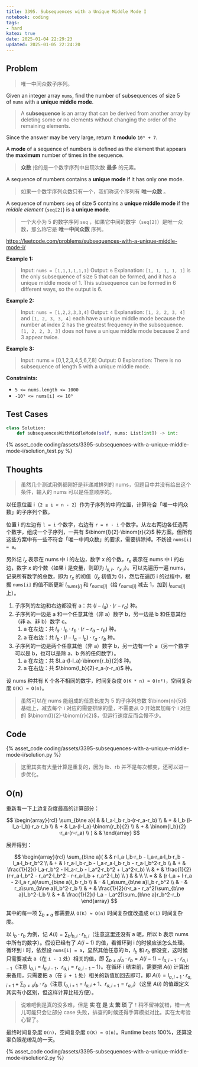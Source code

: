 ```yaml
---
title: 3395. Subsequences with a Unique Middle Mode I
notebook: coding
tags:
- hard
katex: true
date: 2025-01-04 22:29:23
updated: 2025-01-05 22:24:20
---
```

## Problem

> 唯一中间众数子序列。

Given an integer array `nums`, find the number of subsequences of size 5 of `nums` with a **unique middle mode**.

> A **subsequence** is an array that can be derived from another array by deleting some or no elements without changing the order of the remaining elements.

Since the answer may be very large, return it **modulo** `10⁹ + 7`.

A **mode** of a sequence of numbers is defined as the element that appears the **maximum** number of times in the sequence.

> **众数** 指的是一个数字序列中出现次数 **最多** 的元素。

A sequence of numbers contains a **unique mode** if it has only one mode.

> 如果一个数字序列众数只有一个，我们称这个序列有 **唯一众数** 。

A sequence of numbers `seq` of size 5 contains a **unique middle mode** if the _middle element_ (`seq[2]`) is a **unique mode**.

> 一个大小为 5 的数字序列 `seq` ，如果它中间的数字（`seq[2]`）是唯一众数，那么称它是 **唯一中间众数** 序列。

<https://leetcode.com/problems/subsequences-with-a-unique-middle-mode-i/>

**Example 1:**

> Input: `nums = [1,1,1,1,1,1]`
> Output: `6`
> Explanation:
> `[1, 1, 1, 1, 1]` is the only subsequence of size 5 that can be formed, and it has a unique middle mode of 1. This subsequence can be formed in 6 different ways, so the output is 6.

**Example 2:**

> Input: `nums = [1,2,2,3,3,4]`
> Output: `4`
> Explanation:
> `[1, 2, 2, 3, 4]` and `[1, 2, 3, 3, 4]` each have a unique middle mode because the number at index 2 has the greatest frequency in the subsequence. `[1, 2, 2, 3, 3]` does not have a unique middle mode because 2 and 3 appear twice.

**Example 3:**

> Input: nums = [0,1,2,3,4,5,6,7,8]
> Output: 0
> Explanation:
> There is no subsequence of length 5 with a unique middle mode.

**Constraints:**

- `5 <= nums.length <= 1000`
- `-10⁹ <= nums[i] <= 10⁹`

## Test Cases

``` python
class Solution:
    def subsequencesWithMiddleMode(self, nums: List[int]) -> int:
```

{% asset_code coding/assets/3395-subsequences-with-a-unique-middle-mode-i/solution_test.py %}

## Thoughts

> 虽然几个测试用例都刚好是非递减排列的 nums，但题目中并没有给出这个条件，输入的 nums 可以是任意顺序的。

以任意位置 i（`2 ≤ i < n - 2`）作为子序列的中间位置，计算符合「唯一中间众数」的子序列个数。

位置 i 的左边有 `l = i` 个数字，右边有 `r = n - i` 个数字。从左右两边各任选两个数字，组成一个子序列，一共有 $\binom{l}{2}⋅\binom{r}{2}$ 种方案。但所有这些方案中有一些不符合「唯一中间众数」的要求，需要排除掉。不妨设 `nums[i] = a`。

另外记 $l_x$ 表示在 nums 中 i 的左边，数字 x 的个数，$r_x$ 表示在 nums 中 i 的右边，数字 x 的个数（如果 i 是变量，则即为 $l_{x,i}$、$r_{x,i}$）。可以先遍历一遍 nums，记录所有数字的总数，即为 $r_x$ 的初值（$l_x$ 初值为 0），然后在遍历 i 的过程中，根据 `nums[i]` 的值不断更新 $l_{nums[i]}$ 和 $r_{nums[i]}$（给 $r_{nums[i]}$ 减去 1，加到 $l_{nums[i]}$ 上）。

1. 子序列的左边和右边都没有 a：共 $(l-l_a)⋅(r-r_a)$ 种。
2. 子序列的一边是 a 和一个任意其他（非 a）数字 b，另一边是 b 和任意其他（非 a、非 b）数字 c。
   1. a 在左边：共 $l_a⋅l_b⋅r_b⋅(r-r_a-r_b)$ 种。
   2. a 在右边：共 $l_b⋅(l-l_a-l_b)⋅r_a⋅r_b$ 种。
3. 子序列的一边是两个任意其他（非 a）数字 b，另一边有一个 a（另一个数字可以是 b，也可以是除 a、b 外的任何数字）。
   1. a 在左边：共 $l_a⋅(l-l_a)⋅\binom{r_b}{2}$ 种。
   2. a 在右边：共 $\binom{l_b}{2}⋅r_a⋅(r-r_a)$ 种。

设 nums 种共有 K 个各不相同的数字，时间复杂度 `O(K * n) ≈ O(n²)`，空间复杂度 `O(K) ≈ O(n)`。

> 虽然可以在 nums 能组成的任意长度为 5 的子序列总数 $\binom{n}{5}$ 基础上，减去每个 i 对应的需要排除的量，不需要从 0 开始累加每个 i 对应的 $\binom{l}{2}⋅\binom{r}{2}$，但运行速度反而会慢不少。

## Code

{% asset_code coding/assets/3395-subsequences-with-a-unique-middle-mode-i/solution.py %}

> 这里其实有大量计算是重复的，因为 lb、rb 并不是每次都变，还可以进一步优化。

## O(n)

重新看一下上边复杂度最高的计算部分：

$$
\begin{array}{rcl}
  \sum_{b\ne a}( & & l_a⋅l_b⋅r_b⋅(r-r_a-r_b) \\
  & + & l_b⋅(l-l_a-l_b)⋅r_a⋅r_b \\
  & + & l_a⋅(l-l_a)⋅\binom{r_b}{2} \\
  & + & \binom{l_b}{2}⋅r_a⋅(r-r_a) \\
  ) & &
\end{array}
$$

展开得到：

$$
\begin{array}{rcl}
  \sum_{b\ne a}( & & r⋅l_a⋅l_b⋅r_b - l_a⋅r_a⋅l_b⋅r_b - l_a⋅l_b⋅r_b^2 \\
  & + & l⋅r_a⋅l_b⋅r_b - l_a⋅r_a⋅l_b⋅r_b - r_a⋅l_b^2⋅r_b \\
  & + & \frac{1}{2}(l⋅l_a⋅r_b^2 - l⋅l_a⋅r_b - l_a^2⋅r_b^2 + l_a^2⋅r_b) \\
  & + & \frac{1}{2}(r⋅r_a⋅l_b^2 - r_a^2⋅l_b^2 - r⋅r_a⋅l_b + r_a^2⋅l_b) \\
  ) & & \\
  \\
  = & & (r⋅l_a + l⋅r_a - 2⋅l_a⋅r_a)\sum_{b\ne a}l_b⋅r_b \\
  & - & l_a\sum_{b\ne a}l_b⋅r_b^2 \\
  & - & r_a\sum_{b\ne a}l_b^2⋅r_b \\
  & + & \frac{1}{2}(r⋅r_a - r_a^2)\sum_{b\ne a}l_b^2-l_b \\
  & + & \frac{1}{2}(l⋅l_a - l_a^2)\sum_{b\ne a}r_b^2-r_b
\end{array}
$$

其中的每一项 $\sum_{b\ne a}$ 都需要从 `O(K) ≈ O(n)` 时间复杂度改造成 `O(1)` 时间复杂度。

以 $l_b⋅r_b$ 为例，记 $A(i)=\sum_{b}l_{b,i}⋅r_{b,i}$（注意这里还没有 a 呢，所以 b 表示 nums 中所有的数字）。假设已经有了 $A(i-1)$ 的值，看循环到 i 的时候应该怎么处理。循环到 i 时，依然设 `nums[i] = a`，显然其他任意的 b，$l_b$ 和 $r_b$ 都没变，这时候只需要减去 a（在 `i - 1` 处）相关的值，即 $\sum_{b\ne a}l_b⋅r_b=A(i-1)-l_{a,i-1}⋅r_{a,i-1}$（注意 $l_{a,i}=l_{a,i-1}$、$r_{a,i}=r_{a,i-1}-1$）。在循环 i 结束前，需要把 $A(i)$ 计算出来备用，只需要把 a（在 `i + 1` 处）相关的新值加回去即可，即 $A(i)=l_{a,i+1}⋅r_{a,i+1}+\sum_{b\ne a}l_b⋅r_b$（注意 $l_{a,i+1}=l_{a,i}+1$、$r_{a,i+1}=r_{a,i}$）（这里 $A(i)$ 的值跟定义其实有小区别，但这样计算比较方便）。

> 说难吧倒是真的没多难，但是 **实 在 是 太 繁 琐 了**！稍不留神就错，错一点儿可能只会让部分 case 失败，排查的时候还得手算模拟对比。实在太考验心智了。

最终时间复杂度 `O(n)`，空间复杂度 `O(K) ≈ O(n)`。Runtime beats 100%，还算没辜负眼花缭乱的一天。

{% asset_code coding/assets/3395-subsequences-with-a-unique-middle-mode-i/solution2.py %}
